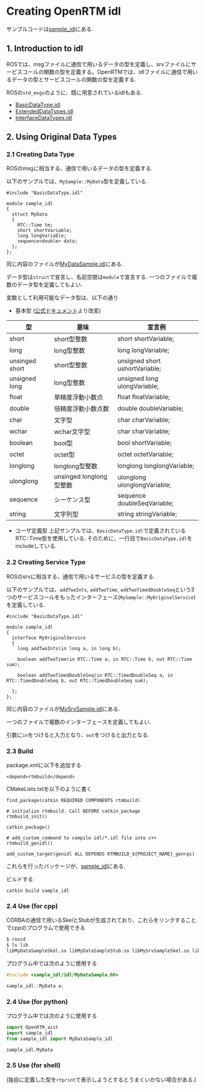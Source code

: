 # Creating OpenRTM idl
サンプルコードは[sample_idl](https://github.com/Naoki-Hiraoka/rtmros_beginner_tutorial/blob/master/openrtm_beginner_tutorial/sample_idl)にある.

## 1. Introduction to idl

ROSでは、msgファイルに通信で用いるデータの型を定義し、srvファイルにサービスコールの関数の型を定義する。OpenRTMでは、idlファイルに通信で用いるデータの型とサービスコールの関数の型を定義する.

ROSの`std_msgs`のように、既に用意されているidlもある.
- [BasicDataType.idl](https://github.com/OpenRTM/OpenRTM-aist/blob/master/src/lib/rtm/idl/BasicDataType.idl)
- [ExtendedDataTypes.idl](https://github.com/OpenRTM/OpenRTM-aist/blob/master/src/lib/rtm/idl/ExtendedDataTypes.idl)
- [InterfaceDataTypes.idl](https://github.com/OpenRTM/OpenRTM-aist/blob/master/src/lib/rtm/idl/InterfaceDataTypes.idl)

## 2. Using Original Data Types

### 2.1 Creating Data Type

ROSのmsgに相当する、通信で用いるデータの型を定義する.

以下のサンプルでは、`MySample::MyData`型を定義している.
```
#include "BasicDataType.idl"

module sample_idl
{
  struct MyData
  {
    RTC::Time tm;
    short shortVariable;
    long longVariable;
    sequence<double> data;
  };
};
```
同じ内容のファイルが[MyDataSample.idl](https://github.com/Naoki-Hiraoka/rtmros_beginner_tutorial/blob/master/openrtm_beginner_tutorial/sample_idl/idl/MyDataSample.idl)にある.

データ型は`struct`で宣言し、名前空間は`module`で宣言する. 一つのファイルで複数のデータ型を定義してもよい.

変数として利用可能なデータ型は、以下の通り
- 基本型 ([公式ドキュメント](https://www.openrtm.org/openrtm/ja/doc/developersguide/dataport_advanced)より改変)

| 型 | 意味 | 宣言例 |
| ---- | ---- | ---- |
| short | short型整数 | short shortVariable; |
| long | long型整数 | long longVariable; |
| unsinged short | short型整数 | unsigned short ushortVariable; |
| unsigned long | long型整数 | unsigned long ulongVariable; |
| float | 単精度浮動小数点 | float floatVariable; |
| double | 倍精度浮動小数点数 | double doubleVariable; |
| char | 文字型 | char charVariable; |
| wchar | wchar文字型 | char charVariable; |
| boolean | bool型 | bool shortVariable; |
| octet | octet型 | octet octetVariable; |
| longlong | longlong型整数 | longlong longlongVariable; |
| ulonglong | unsinged longlong型整数 | ulonglong ulonglongVariable; |
| sequence<T> | シーケンス型 | sequence<double> doubleSeqVariable; |
| string | 文字列型 | string stringVariable; |

- ユーザ定義型
  上記サンプルでは、`BasicDataType.idl`で定義されているRTC::Time型を使用している. そのために、一行目で`BasicDataType.idl`をincludeしている.

### 2.2 Creating Service Type
ROSのsrvに相当する、通信で用いるサービスの型を定義する.

以下のサンプルでは、`addTwoInts`, `addTwoTime`, `addTwoTimedDoubleSeq`という3つのサービスコールをもったインターフェース(`MySample::MyOriginalService`)を定義している.
```
#include "BasicDataType.idl"

module sample_idl
{
  interface MyOriginalService
  {
    long addTwoInts(in long a, in long b);

    boolean addTwoTime(in RTC::Time a, in RTC::Time b, out RTC::Time sum);

    boolean addTwoTimedDoubleSeq(in RTC::TimedDoubleSeq a, in RTC::TimedDoubleSeq b, out RTC::TimedDoubleSeq sum);

  };
};
```

同じ内容のファイルが[MySrvSample.idl](https://github.com/Naoki-Hiraoka/rtmros_beginner_tutorial/blob/master/openrtm_beginner_tutorial/sample_idl/idl/MySrvSample.idl)にある.

一つのファイルで複数のインターフェースを定義してもよい.

引数に`in`をつけると入力となり、`out`をつけると出力となる.

### 2.3 Build

package.xmlに以下を追加する
```
<depend>rtmbuild</depend>
```

CMakeLists.txtを以下のように書く
```
find_package(catkin REQUIRED COMPONENTS rtmbuild)

# initialize rtmbuild. Call BEFORE catkin_package
rtmbuild_init()

catkin_package()

# add_custom_command to compile idl/*.idl file into c++
rtmbuild_genidl()

add_custom_target(genidl ALL DEPENDS RTMBUILD_${PROJECT_NAME}_genrpc)
```

これらを行ったパッケージが、[sample_idl](https://github.com/Naoki-Hiraoka/rtmros_beginner_tutorial/blob/master/openrtm_beginner_tutorial/sample_idl)にある.

ビルドする
```
catkin build sample_idl
```

### 2.4 Use (for cpp)

CORBAの通信で用いるSkelとStubが生成されており、これらをリンクすることでcppのプログラムで使用できる
```bash
$ roscd
$ ls lib
libMyDataSampleSkel.so libMyDataSampleStub.so libMySrvSampleSkel.so libMySrvSampleStub.so
```

プログラム中では次のように使用する
```c++
#include <sample_idl/idl/MyDataSample.hh>

sample_idl::MyData a;
```

### 2.4 Use (for python)
プログラム中では次のように使用する
```python
import OpenRTM_aist
import sample_idl
from sample_idl import MyDataSample_idl

sample_idl.MyData
```

### 2.5 Use (for shell)

(独自に定義した型を`rtprint`で表示しようとするとうまくいかない場合がある.)